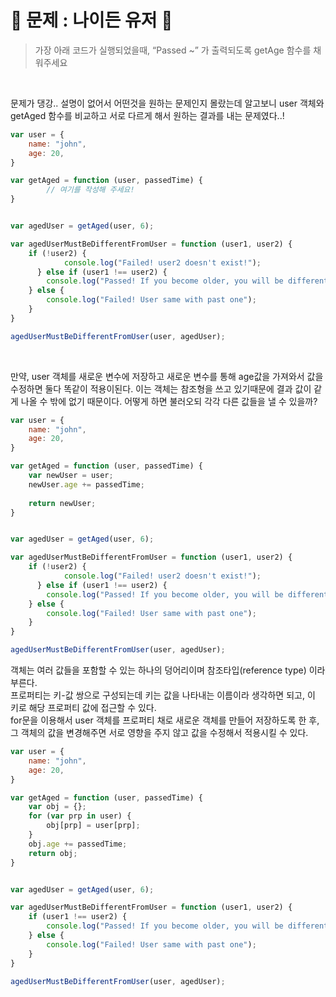 # 🐧 문제 : 나이든 유저 🐧
>가장 아래 코드가 실행되었을때, “Passed ~” 가 출력되도록 getAge 함수를 채워주세요

<br/>

문제가 댕강.. 설명이 없어서 어떤것을 원하는 문제인지 몰랐는데 알고보니 user 객체와 getAged 함수를 비교하고 서로 다르게 해서 원하는 결과를 내는 문제였다..!
```js
var user = {
    name: "john",
    age: 20,
}

var getAged = function (user, passedTime) {
		// 여기를 작성해 주세요!
}


var agedUser = getAged(user, 6);

var agedUserMustBeDifferentFromUser = function (user1, user2) {
    if (!user2) {
		    console.log("Failed! user2 doesn't exist!");
	  } else if (user1 !== user2) { 
        console.log("Passed! If you become older, you will be different from you in the past!")
    } else {
        console.log("Failed! User same with past one");
    }
}

agedUserMustBeDifferentFromUser(user, agedUser);
``` 

<br/>

만약, user 객체를 새로운 변수에 저장하고 새로운 변수를 통해 age값을 가져와서 값을 수정하면 둘다 똑같이 적용이된다. 이는  객체는 참조형을 쓰고 있기때문에 결과 값이 같게 나올 수 밖에 없기 때문이다. 어떻게 하면 불러오되 각각 다른 값들을 낼 수 있을까?
```js
var user = {
    name: "john",
    age: 20,
}

var getAged = function (user, passedTime) {
	var newUser = user;
    newUser.age += passedTime;
    
    return newUser;
}


var agedUser = getAged(user, 6);

var agedUserMustBeDifferentFromUser = function (user1, user2) {
    if (!user2) {
		    console.log("Failed! user2 doesn't exist!");
	  } else if (user1 !== user2) { 
        console.log("Passed! If you become older, you will be different from you in the past!")
    } else {
        console.log("Failed! User same with past one");
    }
}

agedUserMustBeDifferentFromUser(user, agedUser);
``` 

객체는 여러 값들을 포함할 수 있는 하나의 덩어리이며 참조타입(reference type) 이라 부른다. <br/>
프로퍼티는 키-값 쌍으로 구성되는데 키는 값을 나타내는 이름이라 생각하면 되고, 이 키로 해당 프로퍼티 값에 접근할 수 있다. <br/>
for문을 이용해서 user 객체를 프로퍼티 채로 새로운 객체를 만들어 저장하도록 한 후, 그 객체의 값을 변경해주면 서로 영향을 주지 않고 값을 수정해서 적용시킬 수 있다. <br/>
```js
var user = {
    name: "john",
    age: 20,
}

var getAged = function (user, passedTime) {
    var obj = {};
    for (var prp in user) {
        obj[prp] = user[prp];
    }
    obj.age += passedTime; 
    return obj;
}


var agedUser = getAged(user, 6);

var agedUserMustBeDifferentFromUser = function (user1, user2) {
    if (user1 !== user2) { 
        console.log("Passed! If you become older, you will be different from you in the past!")
    } else {
        console.log("Failed! User same with past one");
    }
}

agedUserMustBeDifferentFromUser(user, agedUser);
``` 
